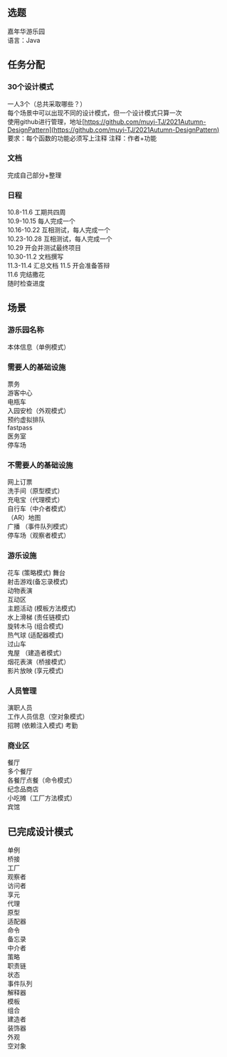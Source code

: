 ## 选题
  嘉年华游乐园  
  语言：Java

## 任务分配
### 30个设计模式
  一人3个（总共采取哪些？）  
  每个场景中可以出现不同的设计模式，但一个设计模式只算一次  
  使用github进行管理，地址[https://github.com/muyi-TJ/2021Autumn-DesignPattern](https://github.com/muyi-TJ/2021Autumn-DesignPattern)  
  要求：每个函数的功能必须写上注释
  注释：作者+功能
### 文档
  完成自己部分+整理

### 日程
  10.8-11.6 工期共四周  
  10.9-10.15 每人完成一个  
  10.16-10.22 互相测试，每人完成一个  
  10.23-10.28 互相测试，每人完成一个  
  10.29 开会并测试最终项目  
  10.30-11.2 文档撰写  
  11.3-11.4 汇总文档
  11.5 开会准备答辩  
  11.6 完结撒花  
  随时检查进度
## 场景
### 游乐园名称
  
  本体信息（单例模式）

### 需要人的基础设施
  票务  
  游客中心  
  电瓶车  
  入园安检（外观模式）  
  预约虚拟排队  
  fastpass  
  医务室  
  停车场
  
### 不需要人的基础设施
  网上订票  
  洗手间（原型模式）  
  充电宝（代理模式）  
  自行车（中介者模式）  
  （AR）地图  
  广播  （事件队列模式）  
  停车场（观察者模式）


### 游乐设施
  花车 (策略模式) 
  舞台  
  射击游戏(备忘录模式)   
  动物表演  
  互动区   
  主题活动 (模板方法模式)  
  水上滑梯  (责任链模式)  
  旋转木马  (组合模式)  
  热气球 (适配器模式)   
  过山车  
  鬼屋 （建造者模式）  
  烟花表演（桥接模式）  
  影片放映 (享元模式)
  
### 人员管理
  演职人员  
  工作人员信息（空对象模式）  
  招聘 (依赖注入模式)
  考勤  
  
  
### 商业区
  餐厅  
  多个餐厅  
  各餐厅点餐（命令模式）  
  纪念品商店  
  小吃摊（工厂方法模式）  
  宾馆  
  
## 已完成设计模式
单例  
桥接  
工厂  
观察者  
访问者  
享元  
代理  
原型  
适配器  
命令  
备忘录  
中介者   
策略  
职责链  
状态  
事件队列  
解释器  
模板  
组合  
建造者  
装饰器  
外观  
空对象  